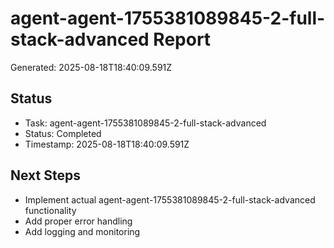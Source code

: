 # agent-agent-1755381089845-2-full-stack-advanced Report

Generated: 2025-08-18T18:40:09.591Z

## Status
- Task: agent-agent-1755381089845-2-full-stack-advanced
- Status: Completed
- Timestamp: 2025-08-18T18:40:09.591Z

## Next Steps
- Implement actual agent-agent-1755381089845-2-full-stack-advanced functionality
- Add proper error handling
- Add logging and monitoring
